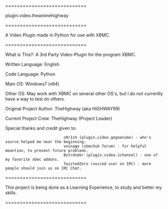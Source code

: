 ============================

plugin.video.theanimehighway

============================


A Video Plugin made in Python for use with XBMC.


============================

What is This?: A 3rd Party Video-Plugin for the program XBMC.

Written Language: English

Code Language: Python

Main OS: Windows7 (x64)

Other OS: May work with XBMC on several other OS's, but I do not currently have a way to test on others.

Original Project Author: TheHighway (aka HIGHWAY99)

Current Project Crew: TheHighway (Project Leader)

Special thanks and credit given to:

                              o9r1sh (plugin.video.gogoanime) - who's source helped me near the beginning.
                              voinage (xbmchub forum) - for helpful meantion, to prevent future problems.
                              Bstrdsmkr (plugin.video.1channel) - one of my favorite xbmc addons.
                              TwiztedZero (voiced user on IRC) - more people should join us on IRC Chat.
                              
                              
                              
                              
============================

This project is being done as a Learning Experience, to study and better my skills.

============================
